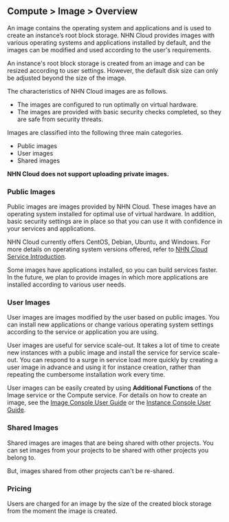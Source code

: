 ## Compute > Image > Overview

An image contains the operating system and applications and is used to create an instance’s root block storage. NHN Cloud provides images with various operating systems and applications installed by default, and the images can be modified and used according to the user's requirements.

An instance's root block storage is created from an image and can be resized according to user settings. However, the default disk size can only be adjusted beyond the size of the image.

The characteristics of NHN Cloud images are as follows.

- The images are configured to run optimally on virtual hardware.
- The images are provided with basic security checks completed, so they are safe from security threats.

Images are classified into the following three main categories.

* Public images
* User images
* Shared images

**NHN Cloud does not support uploading private images.**

### Public Images

Public images are images provided by NHN Cloud. These images have an operating system installed for optimal use of virtual hardware. In addition, basic security settings are in place so that you can use it with confidence in your services and applications.

NHN Cloud currently offers CentOS, Debian, Ubuntu, and Windows. For more details on operating system versions offered, refer to [NHN Cloud Service Introduction](https://toast.com/service/compute/instance).

Some images have applications installed, so you can build services faster. In the future, we plan to provide images in which more applications are installed according to various user needs.

### User Images

User images are images modified by the user based on public images. You can install new applications or change various operating system settings according to the service or application you are using.

User images are useful for service scale-out. It takes a lot of time to create new instances with a public image and install the service for service scale-out. You can respond to a surge in service load more quickly by creating a user image in advance and using it for instance creation, rather than repeating the cumbersome installation work every time.

User images can be easily created by using **Additional Functions** of the Image service or the Compute service. For details on how to create an image, see the [Image Console User Guide](/Compute/Image/en/console-guide/) or the [Instance Console User Guide](/Compute/Instance/en/console-guide/).

### Shared Images

Shared images are images that are being shared with other projects. You can set images from your projects to be shared with other projects you belong to.

But, images shared from other projects can't be re-shared.

### Pricing

Users are charged for an image by the size of the created block storage from the moment the image is created.
